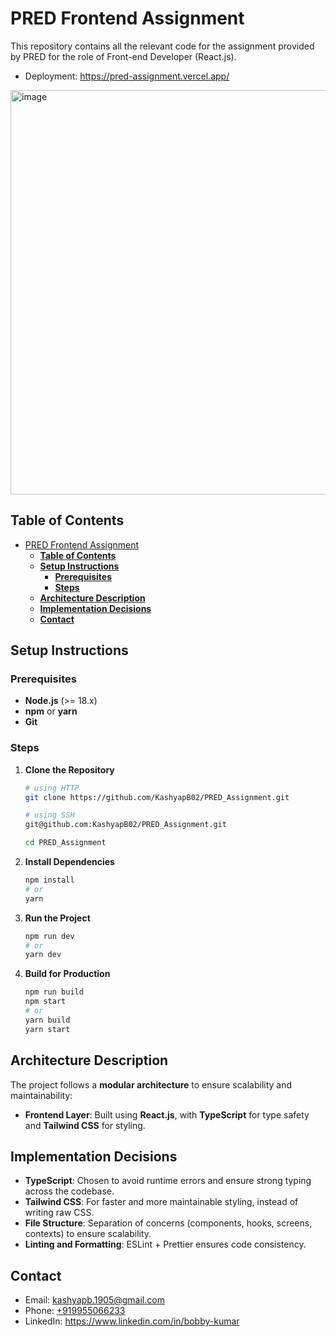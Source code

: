 # PRED Frontend Assignment

This repository contains all the relevant code for the assignment provided by PRED for the role of Front-end Developer (React.js).

- Deployment: <https://pred-assignment.vercel.app/>

<img width="1366" height="647" alt="image" src="https://github.com/user-attachments/assets/59df27ea-ecf6-4edc-9b05-e6653b5941c2" />

## **Table of Contents**

- [PRED Frontend Assignment](#pred-frontend-assignment)
  - [**Table of Contents**](#table-of-contents)
  - [**Setup Instructions**](#setup-instructions)
    - [**Prerequisites**](#prerequisites)
    - [**Steps**](#steps)
  - [**Architecture Description**](#architecture-description)
  - [**Implementation Decisions**](#implementation-decisions)
  - [**Contact**](#contact)

## **Setup Instructions**

### **Prerequisites**

- **Node.js** (>= 18.x)
- **npm** or **yarn**
- **Git**

### **Steps**

1. **Clone the Repository**

   ```bash
   # using HTTP
   git clone https://github.com/KashyapB02/PRED_Assignment.git

   # using SSH
   git@github.com:KashyapB02/PRED_Assignment.git

   cd PRED_Assignment
   ```

2. **Install Dependencies**

   ```bash
   npm install
   # or
   yarn
   ```

3. **Run the Project**

   ```bash
   npm run dev
   # or
   yarn dev
   ```

4. **Build for Production**

   ```bash
   npm run build
   npm start
   # or
   yarn build
   yarn start
   ```

## **Architecture Description**

The project follows a **modular architecture** to ensure scalability and maintainability:

- **Frontend Layer**:
  Built using **React.js**, with **TypeScript** for type safety and **Tailwind CSS** for styling.

## **Implementation Decisions**

- **TypeScript**: Chosen to avoid runtime errors and ensure strong typing across the codebase.
- **Tailwind CSS**: For faster and more maintainable styling, instead of writing raw CSS.
- **File Structure**: Separation of concerns (components, hooks, screens, contexts) to ensure scalability.
- **Linting and Formatting**: ESLint + Prettier ensures code consistency.

## **Contact**

- Email: [kashyapb.1905@gmail.com](mailto:kashyapb.1905@gmail.com)
- Phone: [+919955066233](tel:+919955066233)
- LinkedIn: <https://www.linkedin.com/in/bobby-kumar>
